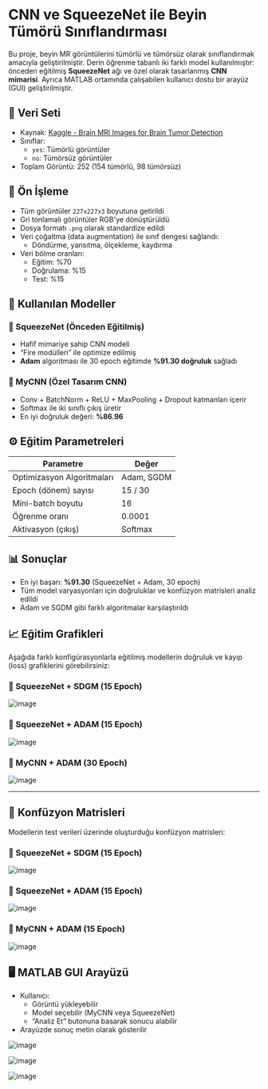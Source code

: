# CNN ve SqueezeNet ile Beyin Tümörü Sınıflandırması

Bu proje, beyin MR görüntülerini tümörlü ve tümörsüz olarak sınıflandırmak amacıyla geliştirilmiştir. Derin öğrenme tabanlı iki farklı model kullanılmıştır: önceden eğitilmiş **SqueezeNet** ağı ve özel olarak tasarlanmış **CNN mimarisi**. Ayrıca MATLAB ortamında çalışabilen kullanıcı dostu bir arayüz (GUI) geliştirilmiştir.

## 📁 Veri Seti

- Kaynak: [Kaggle - Brain MRI Images for Brain Tumor Detection](https://www.kaggle.com/datasets/navoneel/brain-mri-images-for-brain-tumor-detection)
- Sınıflar:
  - `yes`: Tümörlü görüntüler
  - `no`: Tümörsüz görüntüler
- Toplam Görüntü: 252 (154 tümörlü, 98 tümörsüz)

## 🧪 Ön İşleme

- Tüm görüntüler `227x227x3` boyutuna getirildi
- Gri tonlamalı görüntüler RGB'ye dönüştürüldü
- Dosya formatı `.png` olarak standardize edildi
- Veri çoğaltma (data augmentation) ile sınıf dengesi sağlandı:
  - Döndürme, yansıtma, ölçekleme, kaydırma
- Veri bölme oranları:
  - Eğitim: %70
  - Doğrulama: %15
  - Test: %15

## 🧠 Kullanılan Modeller

### 🔹 SqueezeNet (Önceden Eğitilmiş)

- Hafif mimariye sahip CNN modeli
- “Fire modülleri” ile optimize edilmiş
- **Adam** algoritması ile 30 epoch eğitimde **%91.30 doğruluk** sağladı

### 🔹 MyCNN (Özel Tasarım CNN)

- Conv + BatchNorm + ReLU + MaxPooling + Dropout katmanları içerir
- Softmax ile iki sınıflı çıkış üretir
- En iyi doğruluk değeri: **%86.96**

## ⚙️ Eğitim Parametreleri

| Parametre                | Değer             |
|--------------------------|-------------------|
| Optimizasyon Algoritmaları | Adam, SGDM        |
| Epoch (dönem) sayısı      | 15 / 30           |
| Mini-batch boyutu         | 16                |
| Öğrenme oranı             | 0.0001            |
| Aktivasyon (çıkış)        | Softmax           |

## 📊 Sonuçlar

- En iyi başarı: **%91.30** (SqueezeNet + Adam, 30 epoch)
- Tüm model varyasyonları için doğruluklar ve konfüzyon matrisleri analiz edildi
- Adam ve SGDM gibi farklı algoritmalar karşılaştırıldı

## 📈 Eğitim Grafikleri

Aşağıda farklı konfigürasyonlarla eğitilmiş modellerin doğruluk ve kayıp (loss) grafiklerini görebilirsiniz:

### 🔹 SqueezeNet + SDGM (15 Epoch)
![image](https://github.com/user-attachments/assets/c96ff21a-d889-4393-8b51-c91de3c6174c)

### 🔹 SqueezeNet + ADAM (15 Epoch)
![image](https://github.com/user-attachments/assets/748a1118-9095-4549-bee8-f9ce2d1b40de)


### 🔹 MyCNN + ADAM (30 Epoch)
![image](https://github.com/user-attachments/assets/255afd0c-2ff1-44ba-80fa-12f0ea27c8f2)


---

## 🧩 Konfüzyon Matrisleri

Modellerin test verileri üzerinde oluşturduğu konfüzyon matrisleri:

### 🔹 SqueezeNet + SDGM (15 Epoch)
![image](https://github.com/user-attachments/assets/febc3683-be3c-4466-8dee-f290e96eec90)

### 🔹 SqueezeNet + ADAM (15 Epoch)
![image](https://github.com/user-attachments/assets/a205561e-b0bf-4fea-b6b3-e94fe2fe9247)


### 🔹 MyCNN + ADAM (15 Epoch)
![image](https://github.com/user-attachments/assets/bdca0f32-69c3-44ea-ba2e-e627633ea30b)


## 🖥️ MATLAB GUI Arayüzü

- Kullanıcı:
  - Görüntü yükleyebilir
  - Model seçebilir (MyCNN veya SqueezeNet)
  - “Analiz Et” butonuna basarak sonucu alabilir
- Arayüzde sonuç metin olarak gösterilir

![image](https://github.com/user-attachments/assets/513af00f-6834-475b-8cca-05ed393b5084)

![image](https://github.com/user-attachments/assets/77f58c64-608c-40b9-bb64-c313741a6d66)

![image](https://github.com/user-attachments/assets/4f152469-724f-4acd-b7f2-635bbbe5c422)



